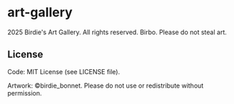 # art-gallery
2025 Birdie's Art Gallery. All rights reserved.   Birbo. Please do not steal art.

## License

Code: MIT License (see LICENSE file).

Artwork: ©birdie_bonnet. Please do not use or redistribute without permission.
